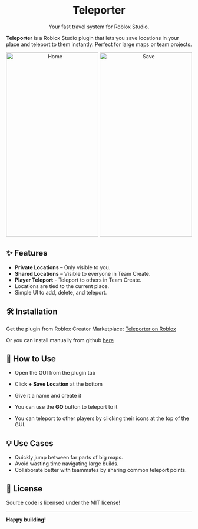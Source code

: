 <div align="center">
  <h1>Teleporter</h1>
  <p>Your fast travel system for Roblox Studio.</p>
</div>

**Teleporter** is a Roblox Studio plugin that lets you save locations in your place and teleport to them instantly. Perfect for large maps or team projects.

<div align="center">
  <img width="250" height="500" alt="Home" src="https://github.com/user-attachments/assets/1c961867-32a8-493a-b6b0-4c5136f1615f" />
  <img width="250" height="500" alt="Save" src="https://github.com/user-attachments/assets/06cf7692-8fe0-4920-8edb-d4fa66b7d878" />
</div>

## ✨ Features

- **Private Locations** – Only visible to you.
- **Shared Locations** – Visible to everyone in Team Create.
- **Player Teleport** - Teleport to others in Team Create.
- Locations are tied to the current place.
- Simple UI to add, delete, and teleport.

## 🛠 Installation

Get the plugin from Roblox Creator Marketplace:
   [Teleporter on Roblox](#)

Or you can install manually from github [here](https://github.com/Its-a-bit-random/Teleporter/releases/latest)

## 🚀 How to Use

- Open the GUI from the plugin tab
- Click **+ Save Location** at the bottom
- Give it a name and create it
- You can use the **GO** button to teleport to it

- You can teleport to other players by clicking their icons at the top of the GUI.

## 💡 Use Cases

- Quickly jump between far parts of big maps.
- Avoid wasting time navigating large builds.
- Collaborate better with teammates by sharing common teleport points.

## 📝 License

Source code is licensed under the MIT license!

---

**Happy building!**
